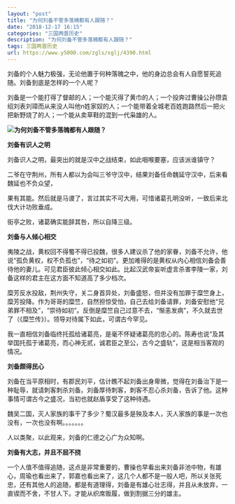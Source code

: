 ```yaml
---
layout: "post"
title: "为何刘备不管多落魄都有人跟随？"
date: "2018-12-17 16:15"
categories: "三国两晋历史"
description: "为何刘备不管多落魄都有人跟随？"
tags: 三国两晋历史
url: https://www.y5000.com/zgls/sglj/4390.html
---
```






刘备的个人魅力极强，无论他置于何种落魄之中，他的身边总会有人自愿誓死追随。刘备到底是怎样的一个人呢？

刘备是一个能打得了督邮的人；一个能灭得了黄巾的人；一个投奔过曹操公孙瓒袁绍刘表刘璋而从来没人叫他n姓家奴的人；一个能带着全城老百姓跑路然后一把火把新野烧了的人；一个能从卖草鞋的混到一代枭雄的人。

**![为何刘备不管多落魄都有人跟随？](/uploads/allimg/161102/6-161102111105333.JPG)**

**刘备有识人之明**

刘备识人之明，最突出的就是汉中之战结束，如此咽喉要塞，应该派谁镇守？

二爷在守荆州，所有人都以为会叫三爷守汉中，结果刘备任命魏延守汉中，后来看魏延也不负众望，

果有其能。然后就是马谡了，言过其实不可大用，可惜诸葛孔明没听，一致后来北伐大计功败垂成。

街亭之败，诸葛确实能辞其咎，所以自降三级。

**刘备与人倾心相交**

夷陵之战，黄权回不得蜀不得已投魏，很多人建议杀了他的家眷，刘备不允许，他说“孤负黄权，权不负孤也”，“待之如初”。更加难得的是黄权从内心相信刘备会善待他的妻儿。可见君臣彼此倾心相交如此。比起汉武帝妄听虚言杀害李陵一家，刘备这样的君主在这方面不知道高了多少档次。

糜芳反水投敌，荆州失守，关二身首异处，刘备盛怒，但并没有加罪于糜竺身上，糜芳投降。作为哥哥的糜竺，自然担惊受怕，自己去给刘备请罪，刘备安慰他“兄弟罪不相及”，“崇待如初”。反倒是糜竺自己过意不去，“惭恚发病”，不久就去世了（《糜竺传》）。领导对待属下如此，可谓古今罕见。

我一直相信刘备临终托孤给诸葛亮，是毫不怀疑诸葛亮的忠心的。陈寿也说“及其举国托孤于诸葛亮，而心神无贰，诚君臣之至公，古今之盛轨”，这是相当客观的情况。

**刘备颇得民心**

刘备在当平原相时，有郡民刘平，估计瞧不起刘备出身卑微，觉得在刘备治下是一种耻辱，就请刺客刺杀刘备。刘备厚待刺客，刺客不忍心杀刘备，告诉了他。这种事情可谓古今之盛况，当初也就赵盾享受了这种待遇。

魏吴二国，灭人家族的事干了多少？蜀汉最多是殃及本人，灭人家族的事是一次也没有，一次也没有啊。。。。。。。

人以类聚，以此观来，刘备的仁德之心广为众知啊。

**刘备有大志，并且不屈不挠**

一个人值不值得追随，这点是非常重要的，曹操也早看出来刘备非池中物，有雄心，周瑜也看出来了，郭嘉也看出来了，这几个人都不是一般人吧，所以关张死忠，还有其他人的追随，都是有道理得，刘备是有雄心壮志得，并且从未放弃，一直锲而不舍，不甘人下。才能从织席贩履，做到割据三分的雄主。
